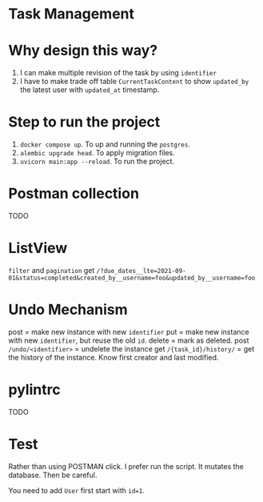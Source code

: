 # Task Management

# Why design this way?
1. I can make multiple revision of the task by using `identifier`
2. I have to make trade off table `CurrentTaskContent` to show `updated_by` the latest user with `updated_at` timestamp.

# Step to run the project
1. `docker compose up`. To up and running the `postgres`.
2. `alembic upgrade head`. To apply migration files.
3. `uvicorn main:app --reload`. To run the project.

# Postman collection
TODO

# ListView
`filter` and `pagination`
get `/?due_dates__lte=2021-09-01&status=completed&created_by__username=foo&updated_by__username=foo`

# Undo Mechanism
post = make new instance with new `identifier` 
put = make new instance with new `identifier`, but reuse the old `id`.
delete = mark as deleted.
post `/undo/<identifier>` = undelete the instance
get `/{task_id}/history/` = get the history of the instance. Know first creator and last modified.



# pylintrc
TODO

# Test
Rather than using POSTMAN click. I prefer run the script.
It mutates the database. Then be careful.

You need to add `User` first start with `id=1`.
